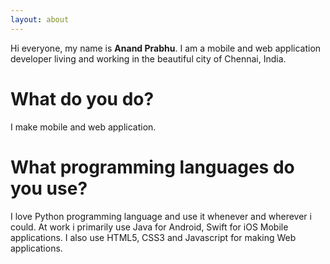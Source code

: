 ```yaml
---
layout: about
---
```


Hi everyone, my name is **Anand Prabhu**. I am a mobile and web application developer living and working in the beautiful city of Chennai, India.

# What do you do?
I make mobile and web application.

# What programming languages do you use?
I love Python programming language and use it whenever and wherever i could. At work i primarily use Java for Android, Swift for iOS Mobile applications. I also use HTML5, CSS3 and  Javascript for making Web applications.
